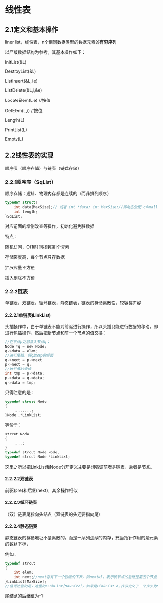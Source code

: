 # 线性表

## 2.1定义和基本操作

liner list，线性表，n个相同数据类型的数据元素的**有穷序列**

以严版数据结构为参考，其基本操作如下：

InitList(&L)

DestroyList(&L)

ListInsert(&L,i,e)

ListDelete(&L,i,&e)

LocateElem(L,e) //按值

GetElem(L,i) //按位

Length(L)

PrintList(L)

Empty(L)

## 2.2线性表的实现

顺序表（顺序存储）与链表（链式存储）

### 2.2.1顺序表（SqList）

顺序存储：逻辑、物理内存都是连续的（而非排列顺序）

```c
typedef struct{
    int data[MaxSize];// 或者 int *data; int MaxSize;//即动态分配 c中malloc分配(int *)malloc(sizeof(int)*size)
    int length;
}SqList;
```



对应前面的增删改查等操作，初始化避免脏数据

特点：

随机访问，O(1)时间找到第i个元素

存储密度高，每个节点只存数据

扩展容量不方便

插入删除不方便

### 2.2.2链表

单链表，双链表，循环链表，静态链表，链表的存储离散性，较容易扩容

#### 2.2.2.1单链表(LinkList)

头插操作中，由于单链表不能对前驱进行操作，所以头插只能进行数据的移动，即进行尾插操作，然后把新节点和前一个节点的值交换：

```c
//在节点p之前插入节点q；
Node *q = new Node;
q->data = elem;
//进行尾插，将q放在p的后面
q->next = p->next 
p->next = q;
//进行值的交换
int tmp = p->data;
p->data = q->data;
q->data = tmp;
```

只得注意的是：

```c
typedef struct Node
{
    ........;
}Node ,*LinkList;
```

等价于：

```c
strcut Node
{
    ....;
}
typedef strcut Node Node;
typedef strcut Node *LinkList;
```

这里之所以把LinkList和Node分开定义主要是想强调前者是链表，后者是节点。

#### 2.2.2.2双链表

前驱(pre)和后继(next)，其余操作相似

#### 2.2.2.3循环链表

（双）链表尾指向头结点（双链表的头还要指向尾）

#### 2.2.2.4静态链表

静态链表的存储地址不是离散的，而是一系列连续的内存，充当指针作用的是元素的数组下标，

例如：

```c
typedef strcut
{
    int elem;
    int next;//next存有下一个后继的下标，如next=5，表示该节点的后继是第五个节点
}LinkList[MaxSize];
//值得注意的是，这里的LinkList[MaxSize]，如果是LinkList a,表示定义了一个大小为MaxSize的结构体数组
```

尾结点的后继值为-1